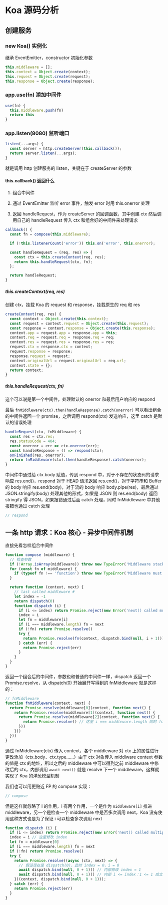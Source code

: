 # Koa 源码分析

## 创建服务

### new Koa() 实例化

继承 EventEmitter，constructor 初始化参数

```ts
this.middleware = [];
this.context = Object.create(context);
this.request = Object.create(request);
this.response = Object.create(response);
```

### app.use(fn) 添加中间件

```ts
use(fn) {
  this.middleware.push(fn)
  return this
}
```

### app.listen(8080) 监听端口

```ts
listen(...args) {
  const server = http.createServer(this.callback());
  return server.listen(...args);
}
```

就是调用 http 创建服务的 listen，关键在于 createServer 的参数

#### this.callback() 返回什么

1. 组合中间件

2. 通过 EventEmitter 监听 error 事件，触发 error 时用 this.onerror 处理

3. 返回 handleRequest，作为 createServer 的回调函数，其中创建 ctx 然后调用自己的 handleRequest 传入 ctx 和组合好的中间件来处理请求

```ts
callback() {
  const fn = compose(this.middleware);

  if (!this.listenerCount('error')) this.on('error', this.onerror);

  const handleRequest = (req, res) => {
    const ctx = this.createContext(req, res);
    return this.handleRequest(ctx, fn);
  };

  return handleRequest;
}
```

##### this.createContext(req, res)

创建 ctx，挂载 Koa 的 request 和 response，挂载原生的 req 和 res

```ts
createContext(req, res) {
  const context = Object.create(this.context);
  const request = context.request = Object.create(this.request);
  const response = context.response = Object.create(this.response);
  context.app = request.app = response.app = this;
  context.req = request.req = response.req = req;
  context.res = request.res = response.res = res;
  request.ctx = response.ctx = context;
  request.response = response;
  response.request = request;
  context.originalUrl = request.originalUrl = req.url;
  context.state = {};
  return context;
}
```

##### this.handleRequest(ctx, fn)

这个可以说是第一个中间件，处理默认的 onerror 和最后用户响应的 respond

最后 `fnMiddleware(ctx).then(handleResponse).catch(onerror)` 可以看出组合的中间件返回一个 promise，之后调用 respond(ctx) 发送响应，这里 catch 是默认的错误处理

```ts
handleRequest(ctx, fnMiddleware) {
  const res = ctx.res;
  res.statusCode = 404;
  const onerror = err => ctx.onerror(err);
  const handleResponse = () => respond(ctx);
  onFinished(res, onerror);
  return fnMiddleware(ctx).then(handleResponse).catch(onerror);
}
```

中间件中通过给 ctx.body 赋值，传到 respond 中，对于不存在的状态码的请求响应 res.end()，respond 对于 HEAD 请求返回 res.end()，对于字符串和 Buffer 的 body 响应 res.end(body)，对于流的 body 响应 body.pipe(res)，最后通过 JSON.stringify(body) 处理其他的形式，如果是 JSON 则 res.end(body) 返回 stringify 得 JSON，如果报错通过后面 catch 处理，同时 fnMiddleware 中其他报错也通过 catch 处理

```ts
// respond
```

## 一条 http 请求：Koa 核心 - 异步中间件机制

直接先看怎样组合中间件

```ts
function compose (middleware) {
  // 检查参数
  if (!Array.isArray(middleware)) throw new TypeError('Middleware stack must be an array!')
  for (const fn of middleware) {
    if (typeof fn !== 'function') throw new TypeError('Middleware must be composed of functions!')
  }

  return function (context, next) {
    // last called middleware #
    let index = -1
    return dispatch(0)
    function dispatch (i) {
      if (i <= index) return Promise.reject(new Error('next() called multiple times'))
      index = i
      let fn = middleware[i]
      if (i === middleware.length) fn = next
      if (!fn) return Promise.resolve()
      try {
        return Promise.resolve(fn(context, dispatch.bind(null, i + 1)));
      } catch (err) {
        return Promise.reject(err)
      }
    }
  }
}
```

返回一个组合后的中间件，参数也和普通的中间件一样，dispatch 返回一个 Promise.resolve，从 dispatch(0) 开始展开写得到的 fnMiddleware 就是这样的：

```ts
// fnMiddleware
function fnMiddleware(context, next) {
  return Promise.resolve(middleware[0](context, function next() {
    return Promise.resolve(middleware[1](context, function next() {
      return Promise.resolve(middleware[2](context, function next() {
        return Promise.resolve() // 这里 i === middleware.length 同时 fn 就是 fnMiddleware(ctx) 中传入的 undefined，所以直接 resolve
      }))
    }))
  }))
}
```

通过 fnMiddleware(ctx) 传入 context，各个 middleware 对 ctx 上的属性进行更改添加（ctx.body、ctx.type……）由于 ctx 对象传入 middlware context 参数的值是 ctx 的地址，所以之后的 middleware 中可以得到之前 middleware 中修改后的 ctx，内部调用 `await next()` 就是 resolve 下一个 middleware，这样就实现了 Koa 的洋葱模型机制

我们也可以用更贴近 FP 的 compose 实现：

```ts
// compose
```

但是这样就忽略了 i 的作用，i 有两个作用，一个是作为 `middleware[i]` 推进 middleware，另一个是检查一个 middleware 中是否多次调用 next，Koa 没有使用这种方式也是为了保证 i 可以检查多次调用 next

```ts
function dispatch (i) {
  if (i <= index) return Promise.reject(new Error('next() called multiple times'))
  index = i // 这里修改 index
  let fn = middleware[0]
  if (i === middleware.length) fn = next
  if (!fn) return Promise.resolve()
  try {
    return Promise.resolve((async (ctx, next) => {
      // 假设现在是 dispatch(0)，此时 index = 0，i = 0
      await dispatch.bind(null, 0 + 1)() // 内部修改 index = 1
      await dispatch.bind(null, 0 + 1)() // 内部 i <= index：1 <= 1 成立 reject 掉
    })(context, dispatch.bind(null, 0 + 1)));
  } catch (err) {
    return Promise.reject(err)
  }
}
```

